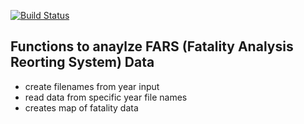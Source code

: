 [![Build Status](https://travis-ci.org/pchhina/fars.svg?branch=master)](https://travis-ci.org/pchhina/fars)

## Functions to anaylze FARS (Fatality Analysis Reorting System) Data
 - create filenames from year input
 - read data from specific year file names
 - creates map of fatality data
